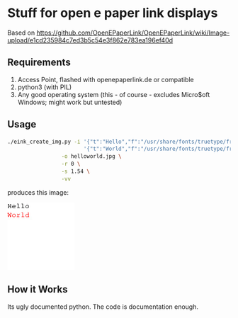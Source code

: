 Stuff for open e paper link displays
====================================

Based on https://github.com/OpenEPaperLink/OpenEPaperLink/wiki/Image-upload/e1cd235984c7ed3b5c54e3f862e783ea196ef40d

Requirements
------------

1. Access Point, flashed with openepaperlink.de or compatible
2. python3 (with PIL)
3. Any good operating system (this - of course - excludes Micro$oft Windows; might work but untested)

Usage
-----

```bash
./eink_create_img.py -i '{"t":"Hello","f":"/usr/share/fonts/truetype/freefont/FreeMono.ttf","s":16,"c":1,"x":0,"y":0,"a":0}' \
                        '{"t":"World","f":"/usr/share/fonts/truetype/freefont/FreeMono.ttf","s":16,"c":2,"x":0,"y":20,"a":0}' \
	             -o helloworld.jpg \
	             -r 0 \
	             -s 1.54 \
	             -vv
```

produces this image:

![A generated image showing Hello in black and World in red on a white background](./helloworld.jpg)

How it Works
------------

Its ugly documented python. The code is documentation enough.
